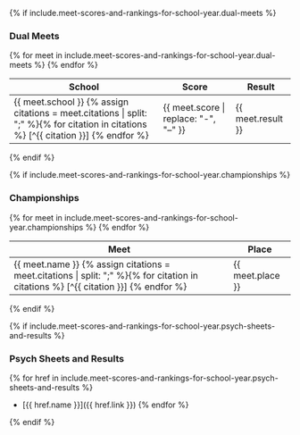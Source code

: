 {% if include.meet-scores-and-rankings-for-school-year.dual-meets %}
### Dual Meets

<table>
<thead>
  <th>School</th>
  <th>Score</th>
  <th>Result</th>
</thead>
<tbody>
{% for meet in include.meet-scores-and-rankings-for-school-year.dual-meets %}
<tr>
  <td>
  <div markdown="1">
  {{ meet.school }} {% assign citations = meet.citations | split: ";" %}{% for citation in citations %} [^{{ citation }}] {% endfor %}
  </div>
  </td>
  <td>{{ meet.score | replace: "-", "–" }}</td>
  <td>{{ meet.result }}</td>
</tr>
{% endfor %}
</tbody>

</table>
{% endif %}

{% if include.meet-scores-and-rankings-for-school-year.championships %}

<h3>Championships</h3>

<table>
<thead>
<tr>
  <th>Meet</th>
  <th>Place</th>
</tr>
</thead>
<tbody>
{% for meet in include.meet-scores-and-rankings-for-school-year.championships %}
<tr>
  <td>
  <div markdown="1">
  {{ meet.name }} {% assign citations = meet.citations | split: ";" %}{% for citation in citations %} [^{{ citation }}] {% endfor %}
  </div>
  </td>
  <td>{{ meet.place }}</td>
</tr>
{% endfor %}
</tbody>
</table>

{% endif %}

{% if include.meet-scores-and-rankings-for-school-year.psych-sheets-and-results %}

<h3>Psych Sheets and Results</h3>

{% for href in include.meet-scores-and-rankings-for-school-year.psych-sheets-and-results %}
- [{{ href.name }}]({{ href.link }})
{% endfor %}

{% endif %}
